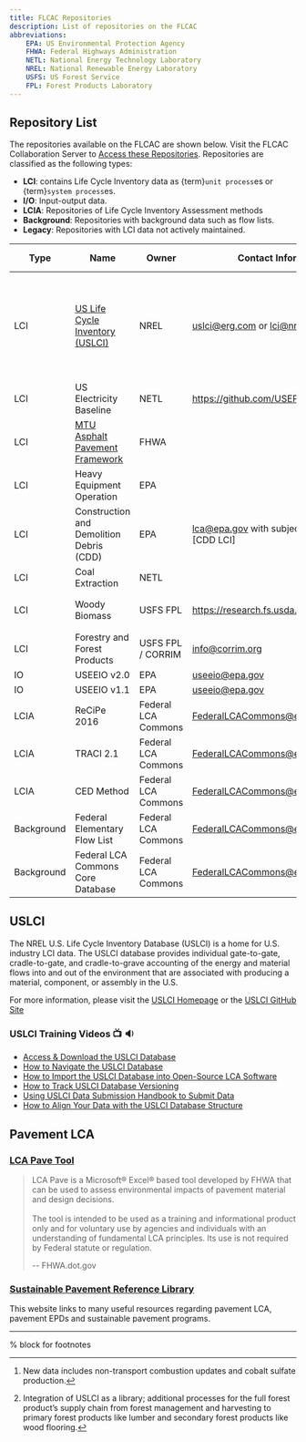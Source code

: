 ```yaml
---
title: FLCAC Repositories
description: List of repositories on the FLCAC
abbreviations:
    EPA: US Environmental Protection Agency
    FHWA: Federal Highways Administration
    NETL: National Energy Technology Laboratory
    NREL: National Renewable Energy Laboratory
    USFS: US Forest Service
    FPL: Forest Products Laboratory
---
```


## Repository List

The repositories available on the FLCAC are shown below.
Visit the FLCAC Collaboration Server to [Access these Repositories](https://www.lcacommons.gov/lca-collaboration).
Repositories are classified as the following types:

- **LCI**: contains Life Cycle Inventory data as {term}`unit process`es or {term}`system process`es.
- **I/O**: Input-output data.
- **LCIA**: Repositories of Life Cycle Inventory Assessment methods
- **Background**: Repositories with background data such as flow lists.
- **Legacy**: Repositories with LCI data not actively maintained.

| Type |  Name                          | Owner                                     | Contact Information                                           | Upcoming Updates |
| --------------- | ---------------------------------------- | ---------------------------------------------------- | ------------------------------------------------------------- | ---------------- |
| LCI             | [US Life Cycle Inventory (USLCI)](#uslci)         | NREL                 | uslci@erg.com or lci@nrel.com                                 | USLCI is updated quarterly. Hover[^USLCI] for expected data in the September 2024 (Q3) release.               |
| LCI             | US Electricity Baseline                  | NETL         | https://github.com/USEPA/ElectricityLCI                       |
| LCI             | [MTU Asphalt Pavement Framework](#pavement-lca)           | FHWA                       |                                                               |                  |
| LCI             | Heavy Equipment Operation                | EPA             |                                                               |                  |
| LCI             | Construction and Demolition Debris (CDD) | EPA             | lca@epa.gov with subject line containing [CDD LCI]            |
| LCI             | Coal Extraction                          | NETL         |                                                               |                  |
| LCI             | Woody Biomass                            | USFS FPL        | https://research.fs.usda.gov/fpl/contactus                                                              | Hover[^Woody] for ongoing updates.                   |
| LCI             | Forestry and Forest Products             | USFS FPL / CORRIM | info@corrim.org                                                              |                  |
| IO              | USEEIO v2.0                              | EPA             | [useeio@epa.gov](mailto:useeio@epa.gov)                       |                  |
| IO              | USEEIO v1.1                              | EPA             | [useeio@epa.gov](mailto:useeio@epa.gov)                       |                  |
| LCIA            | ReCiPe 2016                              | Federal LCA Commons                                  | [FederalLCACommons@erg.com](mailto:FederalLCACommons@erg.com) |                  |
| LCIA            | TRACI 2.1                                | Federal LCA Commons                                  | [FederalLCACommons@erg.com](mailto:FederalLCACommons@erg.com) |                  |
| LCIA            | CED Method                               | Federal LCA Commons                                  | [FederalLCACommons@erg.com](mailto:FederalLCACommons@erg.com) |                  |
| Background      | Federal Elementary Flow List             | Federal LCA Commons                                  | [FederalLCACommons@erg.com](mailto:FederalLCACommons@erg.com) |                  |
| Background      | Federal LCA Commons Core Database        | Federal LCA Commons                                  | [FederalLCACommons@erg.com](mailto:FederalLCACommons@erg.com) |                  |

[^USLCI]: New data includes non-transport combustion updates and cobalt sulfate production.

[^Woody]: Integration of USLCI as a library; additional processes for the full forest product’s supply chain from forest management and harvesting to primary forest products like lumber and secondary forest products like wood flooring.

## USLCI

The NREL U.S. Life Cycle Inventory Database (USLCI) is a home for U.S. industry LCI data. The USLCI database provides individual gate-to-gate, cradle-to-gate, and cradle-to-grave accounting of the energy and material flows into and out of the environment that are associated with producing a material, component, or assembly in the U.S.

For more information, please visit the [USLCI Homepage](https://www.nrel.gov/analysis/lci.html) or the [USLCI GitHub Site](https://github.com/FLCAC-admin/uslci-content)

### USLCI Training Videos 📺 🔉

- [Access & Download the USLCI Database](https://www.youtube.com/watch?v=4att9Fj8jtk&list=PLmIn8Hncs7bFUOyXZNGXwG4LtdoTfLz6Q&index=2&t=0s)
- [How to Navigate the USLCI Database](https://www.youtube.com/watch?v=7zzVVPXbN00&list=PLmIn8Hncs7bFUOyXZNGXwG4LtdoTfLz6Q&index=4)
- [How to Import the USLCI Database into Open-Source LCA Software](https://www.youtube.com/watch?v=YLao5jC5b_0&list=PLmIn8Hncs7bFUOyXZNGXwG4LtdoTfLz6Q&index=5)
- [How to Track USLCI Database Versioning](https://www.youtube.com/watch?v=6aaZVYVRkGc&list=PLmIn8Hncs7bFUOyXZNGXwG4LtdoTfLz6Q&index=6)
- [Using USLCI Data Submission Handbook to Submit Data](https://www.youtube.com/watch?v=jecyDLHu6OQ&list=PLmIn8Hncs7bFUOyXZNGXwG4LtdoTfLz6Q&index=7)
- [How to Align Your Data with the USLCI Database Structure](https://www.youtube.com/watch?v=8l302KlRvkY&list=PLmIn8Hncs7bFUOyXZNGXwG4LtdoTfLz6Q&index=8)

## Pavement LCA

### [LCA Pave Tool](https://www.fhwa.dot.gov/pavement/lcatool/)

> LCA Pave is a Microsoft® Excel® based tool developed by FHWA that can be used to assess environmental impacts of pavement material and design decisions. <br> <br>
> The tool is intended to be used as a training and informational product only and for voluntary use by agencies and individuals with an understanding of fundamental LCA principles. Its use is not required by Federal statute or regulation.
>
> -- FHWA.dot.gov

### [Sustainable Pavement Reference Library](https://www.fhwa.dot.gov/pavement/sustainability/library/)

This website links to many useful resources regarding pavement LCA, pavement EPDs and sustainable pavement programs.

---
% block for footnotes
